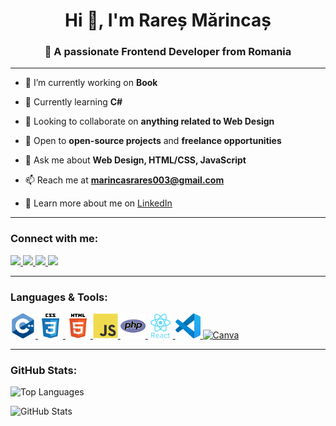 <h1 align="center">Hi 👋, I'm Rareș Mărincaș</h1>
<h3 align="center">🚀 A passionate Frontend Developer from Romania</h3>


---

- 🔭 I’m currently working on **Book**

- 🌱 Currently learning **C#**

- 🤝 Looking to collaborate on **anything related to Web Design**

- 🧠 Open to **open-source projects** and **freelance opportunities**

- 💬 Ask me about **Web Design, HTML/CSS, JavaScript**

- 📫 Reach me at **marincasrares003@gmail.com**

- 📄 Learn more about me on [LinkedIn](https://www.linkedin.com/in/rareș-mărincaș-08a081370)

---

<h3 align="left">Connect with me:</h3>
<p align="left">
  <a href="https://github.com/RaresMarin" target="_blank">
    <img src="https://img.shields.io/badge/-GitHub-181717?style=for-the-badge&logo=github&logoColor=white" />
  </a>
  <a href="https://linkedin.com/in/rareș-mărincaș" target="_blank">
    <img src="https://img.shields.io/badge/-LinkedIn-0A66C2?style=for-the-badge&logo=linkedin&logoColor=white" />
  </a>
  <a href="https://instagram.com/rares_marincas" target="_blank">
    <img src="https://img.shields.io/badge/-Instagram-E4405F?style=for-the-badge&logo=instagram&logoColor=white" />
  </a>
  <a href="mailto:marincasrares003@gmail.com" target="_blank">
    <img src="https://img.shields.io/badge/-Email-D14836?style=for-the-badge&logo=gmail&logoColor=white" />
  </a>
</p>

---

<h3 align="left">Languages & Tools:</h3>
<p align="left">
  <a href="https://www.w3schools.com/cpp/" target="_blank">
    <img src="https://raw.githubusercontent.com/devicons/devicon/master/icons/cplusplus/cplusplus-original.svg" alt="C++" width="40" height="40"/>
  </a>
  <a href="https://www.w3schools.com/css/" target="_blank">
    <img src="https://raw.githubusercontent.com/devicons/devicon/master/icons/css3/css3-original-wordmark.svg" alt="CSS3" width="40" height="40"/>
  </a>
  <a href="https://www.w3.org/html/" target="_blank">
    <img src="https://raw.githubusercontent.com/devicons/devicon/master/icons/html5/html5-original-wordmark.svg" alt="HTML5" width="40" height="40"/>
  </a>
  <a href="https://developer.mozilla.org/en-US/docs/Web/JavaScript" target="_blank">
    <img src="https://raw.githubusercontent.com/devicons/devicon/master/icons/javascript/javascript-original.svg" alt="JavaScript" width="40" height="40"/>
  </a>
  <a href="https://www.php.net" target="_blank">
    <img src="https://raw.githubusercontent.com/devicons/devicon/master/icons/php/php-original.svg" alt="PHP" width="40" height="40"/>
  </a>
  <a href="https://reactjs.org/" target="_blank">
    <img src="https://raw.githubusercontent.com/devicons/devicon/master/icons/react/react-original-wordmark.svg" alt="React" width="40" height="40"/>
  </a>
  <a href="https://code.visualstudio.com/" target="_blank">
    <img src="https://raw.githubusercontent.com/devicons/devicon/master/icons/vscode/vscode-original.svg" alt="VS Code" width="40" height="40"/>
  </a>
  <a href="https://www.canva.com/" target="_blank">
    <img src="https://img.icons8.com/color/48/000000/canva.png" alt="Canva" width="40" height="40"/>
  </a>
</p>

---

<h3 align="left">GitHub Stats:</h3>
<p align="left">
  <img src="https://github-readme-stats.vercel.app/api/top-langs?username=raresmarin&show_icons=true&locale=en&layout=compact" alt="Top Languages" />
</p>
<p align="left">
  <img src="https://github-readme-stats.vercel.app/api?username=raresmarin&show_icons=true&locale=en" alt="GitHub Stats" />
</p>
